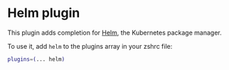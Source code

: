 # Helm plugin

This plugin adds completion for [Helm](https://helm.sh/), the Kubernetes package
manager.

To use it, add `helm` to the plugins array in your zshrc file:

```zsh
plugins=(... helm)
```
